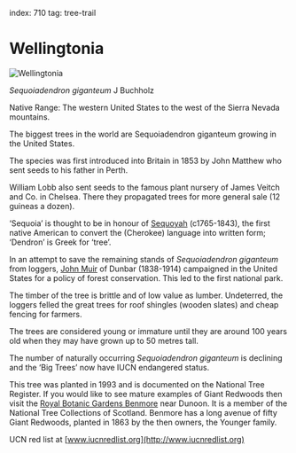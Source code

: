 index: 710
tag: tree-trail

# Wellingtonia

![Wellingtonia](wellingtonia.jpg)

<p class="species-info"><em>Sequoiadendron giganteum</em>  J Buchholz</p>

Native Range: The western United States to the west of the Sierra Nevada mountains.

The biggest trees in the world are Sequoiadendron giganteum growing in the United States.

The species was first introduced into Britain in 1853 by John Matthew who sent seeds to his father in Perth.

William Lobb also sent seeds to the famous plant nursery of James Veitch and Co. in Chelsea. There they propagated
  trees for more general sale (12 guineas a dozen).

‘Sequoia’ is thought to be in honour of [Sequoyah](/wiki/Sequoyah) (c1765-1843), the first native American to convert the (Cherokee)
  language into written form; ‘Dendron’ is Greek for ‘tree’.

In an attempt to save the remaining stands of _Sequoiadendron giganteum_ from loggers, [John Muir](/wiki/John_Muir) of Dunbar (1838-1914)
  campaigned in the United States for a policy of forest conservation. This led to the first national park.

The timber of the tree is brittle and of low value as lumber. Undeterred, the loggers felled the great trees for
  roof shingles (wooden slates) and cheap fencing for farmers.

The trees are considered young or immature until they are around 100 years old when they may have grown up to 50 metres tall.

The number of naturally occurring _Sequoiadendron giganteum_ is declining and the ‘Big Trees’ now have IUCN endangered status.

This tree was planted in 1993 and is documented on the National Tree Register. If you would like to see mature examples
of Giant Redwoods then visit the [Royal Botanic Gardens Benmore](/wiki/Benmore_Botanic_Garden) near Dunoon. It is a member of the National Tree
Collections of Scotland. Benmore has a long avenue of fifty Giant Redwoods, planted in 1863 by the then owners,
the Younger family.

UCN red list at [www.iucnredlist.org](http://www.iucnredlist.org)